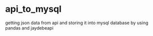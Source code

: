 # api_to_mysql
getting json data from api and storing it into mysql database by using pandas and jaydebeapi
